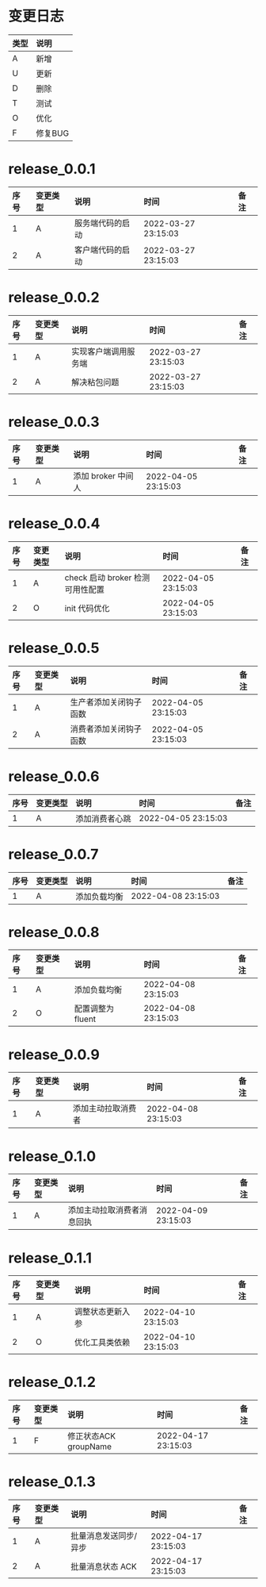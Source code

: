 # 变更日志

| 类型 | 说明 |
|:----|:----|
| A | 新增 |
| U | 更新 |
| D | 删除 |
| T | 测试 |
| O | 优化 |
| F | 修复BUG |

# release_0.0.1

| 序号 | 变更类型 | 说明 | 时间 | 备注 |
|:---|:---|:---|:---|:--|
| 1 | A | 服务端代码的启动 | 2022-03-27 23:15:03 | |
| 2 | A | 客户端代码的启动 | 2022-03-27 23:15:03 | |

# release_0.0.2

| 序号 | 变更类型 | 说明 | 时间 | 备注 |
|:---|:---|:---|:---|:--|
| 1 | A | 实现客户端调用服务端 | 2022-03-27 23:15:03 | |
| 2 | A | 解决粘包问题 | 2022-03-27 23:15:03 | |

# release_0.0.3

| 序号 | 变更类型 | 说明 | 时间 | 备注 |
|:---|:---|:---|:---|:--|
| 1 | A | 添加 broker 中间人 | 2022-04-05 23:15:03 | |

# release_0.0.4

| 序号 | 变更类型 | 说明 | 时间 | 备注 |
|:---|:---|:---|:---|:--|
| 1 | A | check 启动 broker 检测可用性配置 | 2022-04-05 23:15:03 | |
| 2 | O | init 代码优化 | 2022-04-05 23:15:03 | |

# release_0.0.5

| 序号 | 变更类型 | 说明 | 时间 | 备注 |
|:---|:---|:---|:---|:--|
| 1 | A | 生产者添加关闭钩子函数 | 2022-04-05 23:15:03 | |
| 2 | A | 消费者添加关闭钩子函数 | 2022-04-05 23:15:03 | |

# release_0.0.6

| 序号 | 变更类型 | 说明 | 时间 | 备注 |
|:---|:---|:---|:---|:--|
| 1 | A | 添加消费者心跳 | 2022-04-05 23:15:03 | |

# release_0.0.7

| 序号 | 变更类型 | 说明 | 时间 | 备注 |
|:---|:---|:---|:---|:--|
| 1 | A | 添加负载均衡 | 2022-04-08 23:15:03 | |

# release_0.0.8

| 序号 | 变更类型 | 说明 | 时间 | 备注 |
|:---|:---|:---|:---|:--|
| 1 | A | 添加负载均衡 | 2022-04-08 23:15:03 | |
| 2 | O | 配置调整为 fluent | 2022-04-08 23:15:03 | |

# release_0.0.9

| 序号 | 变更类型 | 说明 | 时间 | 备注 |
|:---|:---|:---|:---|:--|
| 1 | A | 添加主动拉取消费者 | 2022-04-08 23:15:03 | |

# release_0.1.0

| 序号 | 变更类型 | 说明 | 时间 | 备注 |
|:---|:---|:---|:---|:--|
| 1 | A | 添加主动拉取消费者消息回执 | 2022-04-09 23:15:03 | |

# release_0.1.1

| 序号 | 变更类型 | 说明 | 时间 | 备注 |
|:---|:---|:---|:---|:--|
| 1 | A | 调整状态更新入参 | 2022-04-10 23:15:03 | |
| 2 | O | 优化工具类依赖 | 2022-04-10 23:15:03 | |

# release_0.1.2

| 序号 | 变更类型 | 说明 | 时间 | 备注 |
|:---|:---|:---|:---|:--|
| 1 | F | 修正状态ACK groupName  | 2022-04-17 23:15:03 | |

# release_0.1.3

| 序号 | 变更类型 | 说明 | 时间 | 备注 |
|:---|:---|:---|:---|:--|
| 1 | A | 批量消息发送同步/异步  | 2022-04-17 23:15:03 | |
| 2 | A | 批量消息状态 ACK  | 2022-04-17 23:15:03 | |
